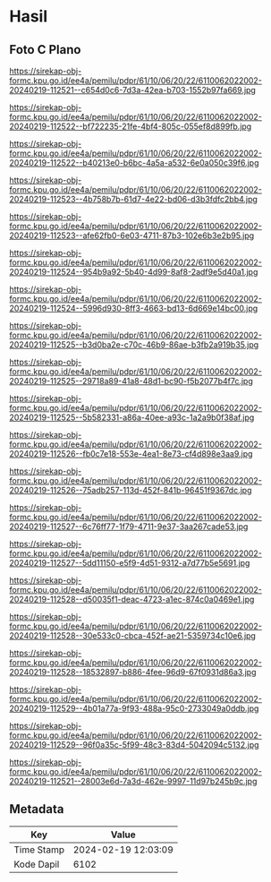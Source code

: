 # Hasil

## Foto C Plano

https://sirekap-obj-formc.kpu.go.id/ee4a/pemilu/pdpr/61/10/06/20/22/6110062022002-20240219-112521--c654d0c6-7d3a-42ea-b703-1552b97fa669.jpg

https://sirekap-obj-formc.kpu.go.id/ee4a/pemilu/pdpr/61/10/06/20/22/6110062022002-20240219-112522--bf722235-21fe-4bf4-805c-055ef8d899fb.jpg

https://sirekap-obj-formc.kpu.go.id/ee4a/pemilu/pdpr/61/10/06/20/22/6110062022002-20240219-112522--b40213e0-b6bc-4a5a-a532-6e0a050c39f6.jpg

https://sirekap-obj-formc.kpu.go.id/ee4a/pemilu/pdpr/61/10/06/20/22/6110062022002-20240219-112523--4b758b7b-61d7-4e22-bd06-d3b3fdfc2bb4.jpg

https://sirekap-obj-formc.kpu.go.id/ee4a/pemilu/pdpr/61/10/06/20/22/6110062022002-20240219-112523--afe62fb0-6e03-4711-87b3-102e6b3e2b95.jpg

https://sirekap-obj-formc.kpu.go.id/ee4a/pemilu/pdpr/61/10/06/20/22/6110062022002-20240219-112524--954b9a92-5b40-4d99-8af8-2adf9e5d40a1.jpg

https://sirekap-obj-formc.kpu.go.id/ee4a/pemilu/pdpr/61/10/06/20/22/6110062022002-20240219-112524--5996d930-8ff3-4663-bd13-6d669e14bc00.jpg

https://sirekap-obj-formc.kpu.go.id/ee4a/pemilu/pdpr/61/10/06/20/22/6110062022002-20240219-112525--b3d0ba2e-c70c-46b9-86ae-b3fb2a919b35.jpg

https://sirekap-obj-formc.kpu.go.id/ee4a/pemilu/pdpr/61/10/06/20/22/6110062022002-20240219-112525--29718a89-41a8-48d1-bc90-f5b2077b4f7c.jpg

https://sirekap-obj-formc.kpu.go.id/ee4a/pemilu/pdpr/61/10/06/20/22/6110062022002-20240219-112525--5b582331-a86a-40ee-a93c-1a2a9b0f38af.jpg

https://sirekap-obj-formc.kpu.go.id/ee4a/pemilu/pdpr/61/10/06/20/22/6110062022002-20240219-112526--fb0c7e18-553e-4ea1-8e73-cf4d898e3aa9.jpg

https://sirekap-obj-formc.kpu.go.id/ee4a/pemilu/pdpr/61/10/06/20/22/6110062022002-20240219-112526--75adb257-113d-452f-841b-96451f9367dc.jpg

https://sirekap-obj-formc.kpu.go.id/ee4a/pemilu/pdpr/61/10/06/20/22/6110062022002-20240219-112527--6c76ff77-1f79-4711-9e37-3aa267cade53.jpg

https://sirekap-obj-formc.kpu.go.id/ee4a/pemilu/pdpr/61/10/06/20/22/6110062022002-20240219-112527--5dd11150-e5f9-4d51-9312-a7d77b5e5691.jpg

https://sirekap-obj-formc.kpu.go.id/ee4a/pemilu/pdpr/61/10/06/20/22/6110062022002-20240219-112528--d50035f1-deac-4723-a1ec-874c0a0469e1.jpg

https://sirekap-obj-formc.kpu.go.id/ee4a/pemilu/pdpr/61/10/06/20/22/6110062022002-20240219-112528--30e533c0-cbca-452f-ae21-5359734c10e6.jpg

https://sirekap-obj-formc.kpu.go.id/ee4a/pemilu/pdpr/61/10/06/20/22/6110062022002-20240219-112528--18532897-b886-4fee-96d9-67f0931d86a3.jpg

https://sirekap-obj-formc.kpu.go.id/ee4a/pemilu/pdpr/61/10/06/20/22/6110062022002-20240219-112529--4b01a77a-9f93-488a-95c0-2733049a0ddb.jpg

https://sirekap-obj-formc.kpu.go.id/ee4a/pemilu/pdpr/61/10/06/20/22/6110062022002-20240219-112529--96f0a35c-5f99-48c3-83d4-5042094c5132.jpg

https://sirekap-obj-formc.kpu.go.id/ee4a/pemilu/pdpr/61/10/06/20/22/6110062022002-20240219-112521--28003e6d-7a3d-462e-9997-11d97b245b9c.jpg


## Metadata

| Key        | Value               |
| ---------- | ------------------- |
| Time Stamp | 2024-02-19 12:03:09 |
| Kode Dapil | 6102                |



